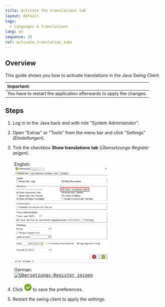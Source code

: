 ```yaml
---
title: Activate the translations tab
layout: default
tags:  
  - Languages & Translations
lang: en
sequence: 20
ref: activate_translation_tabs
---
```


## Overview
This guide shows you how to activate translations in the Java Swing Client.

| **Important:** |
| :- |
| You have to restart the application afterwards to apply the changes. |

## Steps
1. Log in to the Java back end with role "System Administrator".
1. Open "Extras" or "Tools" from the menu bar and click "Settings" (*Einstellungen*).
1. Tick the checkbox **Show translations tab** (*Übersetzungs-Register zeigen*).

    <div style="display: inline-block; margin: 5px;">English:<br>
    <kbd><a href="assets/X2Go_show_translations.png" title="Click to enlarge" target="\_blank"><img src="assets/X2Go_show_translations.png" alt="Show translations tab" style="max-width: 300px"></a></kbd>
    </div>
    <div style="display: inline-block; margin: 5px">German:<br>
    <kbd><a href="https://user-images.githubusercontent.com/29163573/104922589-32156d00-599b-11eb-8ef5-b4a3ebf47088.png" title="Click to enlarge" target="\_blank"><img src="https://user-images.githubusercontent.com/29163573/104922589-32156d00-599b-11eb-8ef5-b4a3ebf47088.png" alt="Übersetzungs-Register zeigen" style="max-width: 300px"></a></kbd>
    </div>

1. Click ![](../../images/icons/Ok24.png) to save the preferences.
1. Restart the swing client to apply the settings.
